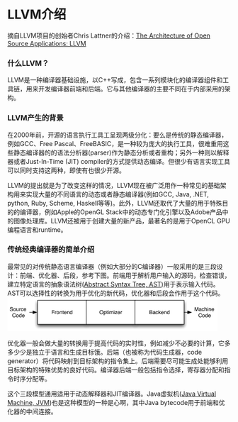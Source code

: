 # LLVM介绍

摘自LLVM项目的创始者Chris Lattner的介绍：[The Architecture of Open Source Applications: LLVM](http://www.aosabook.org/en/llvm.html)

### 什么LLVM？
LLVM是一种编译器基础设施，以C++写成，包含一系列模块化的编译器组件和工具链，用来开发编译器前端和后端。它与其他编译器的主要不同在于内部采用的架构。

### LLVM产生的背景
在2000年前，开源的语言执行工具工呈现两级分化：要么是传统的静态编译器，例如GCC、Free Pascal、FreeBASIC，是一种较为庞大的执行工具，很难重用这些静态编译器的的语法分析器(parser)作为静态分析或者重构；另外一种则以解释器或者Just-In-Time (JIT) compiler的方式提供动态编译。但很少有语言实现工具可以同时支持这两种，即使有也很少开源。

LLVM的提出就是为了改变这样的情况，LLVM现在被广泛用作一种常见的基础架构用来实现大量的不同语言的动态或者静态编译器(例如GCC, Java, .NET, python, Ruby, Scheme, Haskell等等)。此外，LLVM还取代了大量的用于特殊目的的编译器，例如Apple的OpenGL Stack中的动态专门化引擎以及Adobe产品中的图像处理库。LLVM还被用于创建大量的新产品，最著名的是用于OpenCL GPU编程语言和runtime。

### 传统经典编译器的简单介绍

最常见的对传统静态语言编译器（例如大部分的C编译器）一般采用的是三段设计：前端、优化器、后段，参考下图。前端用于解析用户输入的源码，检查错误，建立特定语言的抽象语法树([Abstract Syntax Tree, AST](https://en.wikipedia.org/wiki/Abstract_syntax_tree))用于表示输入代码。AST可以选择性的转换为用于优化的新代码，优化器和后段会作用于这个代码。
![三段设计](Pictures/SimpleCompiler.png)

优化器一般会做大量的转换用于提高代码的实时性，例如减少不必要的计算，它多多少少是独立于语言和生成目标饿。后端（也被称为代码生成器，code generator）将代码映射到目标架构的指令集上。后端需要尽可能生成处能够利用目标架构的特殊优势的良好代码。编译器后端一般包括指令选择，寄存器分配和指令时序分配等。

这个三段模型通用适用于动态解释器和JIT编译器。Java虚拟机([Java Virtual Machine, JVM](https://en.wikipedia.org/wiki/Java_virtual_machine))也是这种模型的一种是心啊，其中Java bytecode用于前端和优化器的中间连接。
